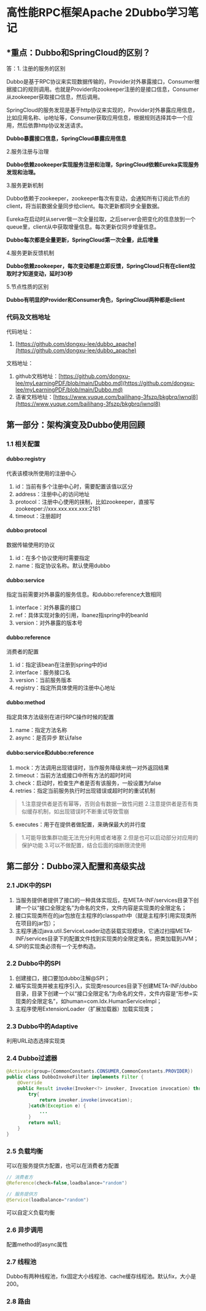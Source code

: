 # 高性能RPC框架Apache 2Dubbo学习笔记

## *重点：Dubbo和SpringCloud的区别？
答：1. 注册的服务的区别

Dubbo是基于RPC协议来实现数据传输的，Provider对外暴露接口，Consumer根据接口的规则调用。也就是Provider向zookeeper注册的是接口信息，Consumer从zookeeper获取接口信息，然后调用。

SpringCloud的服务发现是基于http协议来实现的，Provider对外暴露应用信息，比如应用名称、ip地址等，Consumer获取应用信息，根据规则选择其中一个应用，然后依靠http协议发送请求。

<B>Dubbo暴露接口信息，SpringCloud暴露应用信息</B>

2.服务注册与治理

<B>Dubbo依赖zookeeper实现服务注册和治理，SpringCloud依赖Eureka实现服务发现和治理。</B>

3.服务更新机制

Dubbo依赖于zookeeper，zookeeper每次有变动，会通知所有订阅此节点的client，将当前数据全量同步给client。每次更新都同步全量数据。

Eureka在启动时从server做一次全量拉取，之后server会把变化的信息放到一个queue里，client从中获取增量信息。每次更新仅同步增量信息。

<B>Dubbo每次都是全量更新，SpringCloud第一次全量，此后增量</B>

4.服务更新反馈机制

<B>Dubbo依赖zookeeper，每次变动都是立即反馈，SpringCloud只有在client拉取时才知道变动，延时30秒</B>

5.节点性质的区别

<B>Dubbo有明显的Provider和Consumer角色，SpringCloud两种都是client</B>


### 代码及文档地址 
代码地址：
1. [https://github.com/dongxu-lee/dubbo_apache](https://github.com/dongxu-lee/dubbo_apache)

文档地址：
1. github文档地址：[https://github.com/dongxu-lee/myLearningPDF/blob/main/Dubbo.md](https://github.com/dongxu-lee/myLearningPDF/blob/main/Dubbo.md)
2. 语雀文档地址：[https://www.yuque.com/bailihang-3fszp/bkgbrq/iwnql8](https://www.yuque.com/bailihang-3fszp/bkgbrq/iwnql8)

## 第一部分：架构演变及Dubbo使用回顾
### 1.1 相关配置
#### dubbo:registry
代表该模块所使用的注册中心

1. id：当前有多个注册中心时，需要配置该值以区分
2. address：注册中心的访问地址
3. protocol：注册中心使用的挟制，比如zookeeper，直接写zookeeper://xxx.xxx.xxx.xxx:2181
4. timeout：注册超时

#### dubbo:protocol
数据传输使用的协议

1. id：在多个协议使用时需要指定
2. name：指定协议名称。默认使用dubbo

#### dubbo:service
指定当前需要对外暴露的服务信息。和dubbo:reference大致相同

1. interface：对外暴露的接口
2. ref：具体实现对象的引用，Ibanez指spring中的beanId
3. version：对外暴露的版本号

#### dubbo:reference
消费者的配置

1. id：指定该bean在注册到spring中的id
2. interface：服务接口名
3. version：当前服务版本
4. registry：指定所具体使用的注册中心地址
#### dubbo:method
指定具体方法级别在进行RPC操作时候的配置

1. name：指定方法名称
2. async：是否异步 默认false

#### dubbo:service和dubbo:reference
1. mock：方法调用出现错误时，当作服务降级来统一对外返回结果
2. timeout：当前方法或接口中所有方法的超时时间
3. check：启动时，检查生产者是否有该服务，一般设置为false
4. retries：指定当前服务执行时出现错误或超时时的重试机制
> 1.注意提供者是否有幂等，否则会有数据一致性问题
> 2.注意提供者是否有类似缓存机制，如出现错误时不断重试导致雪崩
5. executes：用于在提供者做配置，来确保最大的并行度
> 1.可能导致集群功能无法充分利用或者堵塞
> 2.但是也可以启动部分对应用的保护功能
> 3.可以不做配置，结合后面的熔断限流使用


## 第二部分：Dubbo深入配置和高级实战
### 2.1 JDK中的SPI
1. 当服务提供者提供了接口的一种具体实现后，在META-INF/services目录下创建一个以“接口全限定名”为命名的文件，文件内容是实现类的全限定名；
2. 接口实现类所在的jar包放在主程序的classpath中（就是主程序引用实现类所在项目的jar包）；
3. 主程序通过java.util.ServiceLoader动态装载实现模块，它通过扫描META-INF/services目录下的配置文件找到实现类的全限定类名，把类加载到JVM；
4. SPI的实现类必须有一个无参构造。

### 2.2 Dubbo中的SPI
1. 创建接口，接口要加dubbo注解@SPI；
2. 编写实现类并被主程序引入，实现类resources目录下创建META-INF/dubbo目录，目录下创建一个以“接口全限定名”为命名的文件，文件内容是“形参=实现类的全限定名”，如human=com.ldx.HumanServiceImpl；
3. 主程序使用ExtensionLoader（扩展加载器）加载实现类；

### 2.3 Dubbo中的Adaptive
利用URL动态选择实现类 
### 2.4 Dubbo过滤器
~~~java
@Activate(group={CommonConstants.CONSUMER,CommonConstants.PROVIDER})
public class DubboInvokeFilter implements Filter {
	@Override
	public Result invoke(Invoker<?> invoker, Invocation invocation) throws RpcException {
		try{
			return invoker.invoke(invocation);
		}catch(Exception e) {
			...
		}
		return null;
	}
}
~~~
### 2.5 负载均衡
可以在服务提供方配置，也可以在消费者方配置
~~~java
// 消费者方
@Reference(check=false,loadbalance="random")

// 服务提供方
@Service(loadbalance="random")
~~~

可以自定义负载均衡

### 2.6 异步调用
配置method的async属性
### 2.7 线程池
Dubbo有两种线程池，fix固定大小线程池、cache缓存线程池。默认fix，大小是200。
### 2.8 路由



